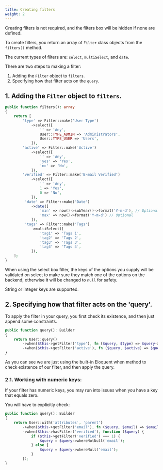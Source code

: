 ```yaml
---
title: Creating filters
weight: 2
---
```


Creating filters is not required, and the filters box will be hidden if none are defined.

To create filters, you return an array of `Filter` class objects from the `filters()` method.

The current types of filters are: `select`, `multiSelect`, and `date`.

There are two steps to making a filter:

1. Adding the `Filter` object to `filters`.
2. Specifying how that filter acts on the `query`.

## 1. Adding the `Filter` object to `filters`.

```php
public function filters(): array
{
    return [
        'type' => Filter::make('User Type')
            ->select([
                '' => 'Any',
                User::TYPE_ADMIN => 'Administrators',
                User::TYPE_USER => 'Users',
            ]),
        'active' => Filter::make('Active')
            ->select([
                '' => 'Any',
                'yes' => 'Yes',
                'no' => 'No',
            ]),
        'verified' => Filter::make('E-mail Verified')
            ->select([
                '' => 'Any',
                1 => 'Yes',
                0 => 'No',
            ]),
         'date' => Filter::make('Date')
            ->date([
                'min' => now()->subYear()->format('Y-m-d'), // Optional
                'max' => now()->format('Y-m-d') // Optional
            ]),
         'tags' => Filter::make('Tags')
            ->multiSelect([
                'tag1' => 'Tags 1',
                'tag2' => 'Tags 2',
                'tag3' => 'Tags 3',
                'tag4' => 'Tags 4',
            ]),     
    ];
}
```

When using the select box filter, the keys of the options you supply will be validated on select to make sure they match one of the options on the backend, otherwise it will be changed to `null` for safety.

String or integer keys are supported.

## 2. Specifying how that filter acts on the 'query'.

To apply the filter in your query, you first check its existence, and then just append some constraints.

```php
public function query(): Builder
{
    return User::query()
        ->when($this->getFilter('type'), fn ($query, $type) => $query->where('type', $type))
        ->when($this->getFilter('active'), fn ($query, $active) => $query->where('active', $active === 'yes'));
}
```

As you can see we are just using the built-in Eloquent when method to check existence of our filter, and then apply the query.

### 2.1. Working with numeric keys:

If your filter has numeric keys, you may run into issues when you have a key that equals zero.

You will have to explicitly check:

```php
public function query(): Builder
{
    return User::with('attributes', 'parent')
        ->when($this->getFilter('email'), fn ($query, $email) => $email === 'yes' ? $query->whereNotNull('email') : $query->whereNull('email'))
        ->when($this->hasFilter('verified'), function ($query) {
            if ($this->getFilter('verified') === 1) {
                $query = $query->whereNotNull('email');
            } else {
                $query = $query->whereNull('email');
            }
        });
}
```
